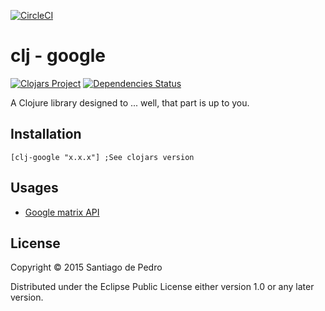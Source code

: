 [![CircleCI](https://circleci.com/gh/xerp/clj-google.svg?style=svg)](https://circleci.com/gh/xerp/clj-google)

# clj - google
[![Clojars Project](https://img.shields.io/clojars/v/clj-google.svg)](https://clojars.org/clj-google)
[![Dependencies Status](https://versions.deps.co/xerp/clj-google/status.png)](https://versions.deps.co/xerp/clj-google)


A Clojure library designed to ... well, that part is up to you.

## Installation

```
[clj-google "x.x.x"] ;See clojars version
```

## Usages

* [Google matrix API](https://github.com/xerp/clj-google/blob/master/docs/matrix.md)

## License

Copyright © 2015 Santiago de Pedro

Distributed under the Eclipse Public License either version 1.0 or any later version.
